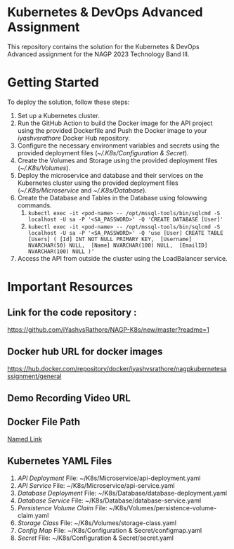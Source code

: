 # Kubernetes & DevOps Advanced Assignment
This repository contains the solution for the Kubernetes & DevOps Advanced assignment for the NAGP 2023 Technology Band III.

# Getting Started
To deploy the solution, follow these steps:

1. Set up a Kubernetes cluster.
2. Run the GitHub Action to build the Docker image for the API project using the provided Dockerfile and Push the Docker image to your *iyashvsrathore* Docker Hub repository.
3. Configure the necessary environment variables and secrets using the provided deployment files (*~/.K8s/Configuration & Secret*).
4. Create the Volumes and Storage using the provided deployment files (*~/.K8s/Volumes*).
5. Deploy the microservice and database and their services on the Kubernetes cluster using the provided deployment files (*~/.K8s/Microservice* and *~/.K8s/Database*).
6. Create the Database and Tables in the Database using folowwing commands.
    1. `kubectl exec -it <pod-name> -- /opt/mssql-tools/bin/sqlcmd -S localhost -U sa -P '<SA_PASSWORD>' -Q 'CREATE DATABASE [User]'`
    2. `kubectl exec -it <pod-name> -- /opt/mssql-tools/bin/sqlcmd -S localhost -U sa -P '<SA_PASSWORD>' -Q 'use [User] CREATE TABLE [Users]
      (
          [Id] INT NOT NULL PRIMARY KEY, 
          [Username] NVARCHAR(50) NULL, 
          [Name] NVARCHAR(100) NULL, 
          [EmailID] NVARCHAR(100) NULL
      )'`
8. Access the API from outside the cluster using the LoadBalancer service.


# Important Resources

## Link for the code repository :
https://github.com/iYashvsRathore/NAGP-K8s/new/master?readme=1

## Docker hub URL for docker images
https://hub.docker.com/repository/docker/iyashvsrathore/nagpkubernetesassignment/general

## Demo Recording Video URL

## Docker File Path
[Named Link](~/NAGPK8s/Dockerfile "~/NAGPK8s/Dockerfilee")

## Kubernetes YAML Files

1. *API Deployment* File: ~/K8s/Microservice/api-deployment.yaml
2. *API Service* File: ~/K8s/Microservice/api-service.yaml
3. *Database Deployment* File: ~/K8s/Database/database-deployment.yaml
4. *Database Service* File: ~/K8s/Database/database-service.yaml
5. *Persistence Volume Claim* File: ~/K8s/Volumes/persistence-volume-claim.yaml
6. *Storage Class* File: ~/K8s/Volumes/storage-class.yaml
7. *Config Map* File: ~/K8s/Configuration & Secret/configmap.yaml
8. *Secret* File: ~/K8s/Configuration & Secret/secret.yaml
